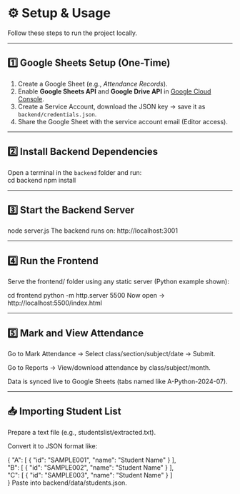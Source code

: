 # ⚙️ Setup & Usage  

Follow these steps to run the project locally.  

---

## 1️⃣ Google Sheets Setup (One-Time)  
1. Create a Google Sheet (e.g., *Attendance Records*).  
2. Enable **Google Sheets API** and **Google Drive API** in [Google Cloud Console](https://console.cloud.google.com/).  
3. Create a Service Account, download the JSON key → save it as `backend/credentials.json`.  
4. Share the Google Sheet with the service account email (Editor access).  

---

## 2️⃣ Install Backend Dependencies  
Open a terminal in the `backend` folder and run:  
cd backend
npm install

---

## 3️⃣ Start the Backend Server

node server.js
The backend runs on: http://localhost:3001

---

## 4️⃣ Run the Frontend
Serve the frontend/ folder using any static server (Python example shown):

cd frontend
python -m http.server 5500
Now open → http://localhost:5500/index.html

---

## 5️⃣ Mark and View Attendance
Go to Mark Attendance → Select class/section/subject/date → Submit.

Go to Reports → View/download attendance by class/subject/month.

Data is synced live to Google Sheets (tabs named like A-Python-2024-07).

---

## 📥 Importing Student List
Prepare a text file (e.g., studentslist/extracted.txt).

Convert it to JSON format like:

{
  "A": [ { "id": "SAMPLE001", "name": "Student Name" } ], <br>
  "B": [ { "id": "SAMPLE002", "name": "Student Name" } ], <br>
  "C": [ { "id": "SAMPLE003", "name": "Student Name" } ]  <br>
}
Paste into backend/data/students.json.
